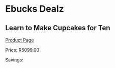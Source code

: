 
# Ebucks Dealz
## Learn to Make Cupcakes for Ten
[Product Page](https://www.ebucks.com/web/shop/productSelected.do?prodId=1133028988&catId=714893646)

Price: R5099.00

Savings: 


	